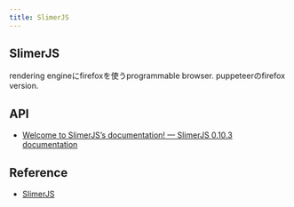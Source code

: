 ```yaml
---
title: SlimerJS
---
```


## SlimerJS
rendering engineにfirefoxを使うprogrammable browser.
puppeteerのfirefox version.

## API
* [Welcome to SlimerJS’s documentation! — SlimerJS 0.10.3 documentation](https://docs.slimerjs.org/current/)

## Reference
* [SlimerJS](https://slimerjs.org/)
